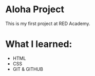 # Aloha Project

This is my first project at RED Academy.

# What I learned:

- HTML
- CSS
- GIT & GITHUB